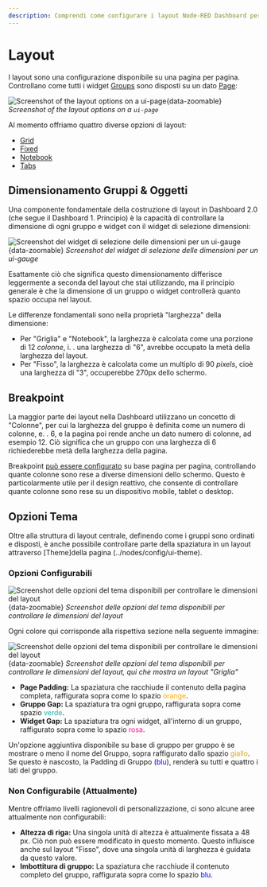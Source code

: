 ```yaml
---
description: Comprendi come configurare i layout Node-RED Dashboard per le tue applicazioni.
---
```


# Layout

I layout sono una configurazione disponibile su una pagina per pagina. Controllano come tutti i widget [Groups](../nodes/config/ui-group) sono disposti su un dato [Page](../nodes/config/ui-page):

![Screenshot of the layout options on a ui-page](../assets/images/layouts-page-layout-option.png){data-zoomable}
_Screenshot of the layout options on a `ui-page`_

Al momento offriamo quattro diverse opzioni di layout:

- [Grid](./types/grid.md)
- [Fixed](./types/fixed.md)
- [Notebook](./types/notebook.md)
- [Tabs](./types/tabs.md)

## Dimensionamento Gruppi & Oggetti

Una componente fondamentale della costruzione di layout in Dashboard 2.0 (che segue il Dashboard 1. Principio) è la capacità di controllare la dimensione di ogni gruppo e widget con il widget di selezione dimensioni:

![Screenshot del widget di selezione delle dimensioni per un ui-gauge](../assets/images/layouts-sizing-options.png){data-zoomable}
_Screenshot del widget di selezione delle dimensioni per un ui-gauge_

Esattamente ciò che significa questo dimensionamento differisce leggermente a seconda del layout che stai utilizzando, ma il principio generale è che la dimensione di un gruppo o widget controllerà quanto spazio occupa nel layout.

Le differenze fondamentali sono nella proprietà "larghezza" della dimensione:

- Per "Griglia" e "Notebook", la larghezza è calcolata come una porzione di 12 _colonne_, i. . una larghezza di "6", avrebbe occupato la metà della larghezza del layout.
- Per "Fisso", la larghezza è calcolata come un multiplo di 90 _pixels_, cioè una larghezza di "3", occuperebbe 270px dello schermo.

## Breakpoint

La maggior parte dei layout nella Dashboard utilizzano un concetto di "Colonne", per cui la larghezza del gruppo è definita come un numero di colonne, e. . 6, e la pagina poi rende anche un dato numero di colonne, ad esempio 12. Ciò significa che un gruppo con una larghezza di 6 richiederebbe metà della larghezza della pagina.

Breakpoint [può essere configurato](../nodes/config/ui-page.md#breakpoints) su base pagina per pagina, controllando quante colonne sono rese a diverse dimensioni dello schermo. Questo è particolarmente utile per il design reattivo, che consente di controllare quante colonne sono rese su un dispositivo mobile, tablet o desktop.

## Opzioni Tema

Oltre alla struttura di layout centrale, definendo come i gruppi sono ordinati e disposti, è anche possibile controllare parte della spaziatura in un layout attraverso [Theme]della pagina (../nodes/config/ui-theme).

### Opzioni Configurabili

![Screenshot delle opzioni del tema disponibili per controllare le dimensioni del layout](../assets/images/layouts-theme-options.jpg){data-zoomable}
_Screenshot delle opzioni del tema disponibili per controllare le dimensioni del layout_

Ogni colore qui corrisponde alla rispettiva sezione nella seguente immagine:

![Screenshot delle opzioni del tema disponibili per controllare le dimensioni del layout](../assets/images/layouts-theme-example.jpg){data-zoomable}
_Screenshot delle opzioni del tema disponibili per controllare le dimensioni del layout, qui che mostra un layout "Griglia"_

- **Page Padding:** La spaziatura che racchiude il contenuto della pagina completa, raffigurata sopra come lo spazio <span style="color: orange;">orange</span>.
- **Gruppo Gap:** La spaziatura tra ogni gruppo, raffigurata sopra come spazio <span style="color: lightseagreen;">verde</span>.
- **Widget Gap:** La spaziatura tra ogni widget, all'interno di un gruppo, raffigurato sopra come lo spazio <span style="color: deeppink;">rosa</span>.

Un'opzione aggiuntiva disponibile su base di gruppo per gruppo è se mostrare o meno il nome del Gruppo, sopra raffigurato dallo spazio <span style="color: goldenrod;">giallo</span>. Se questo è nascosto, la Padding di Gruppo (<span style="color: blue;">blu</span>), renderà su tutti e quattro i lati del gruppo.

### Non Configurabile (Attualmente)

Mentre offriamo livelli ragionevoli di personalizzazione, ci sono alcune aree attualmente non configurabili:

- **Altezza di riga:** Una singola unità di altezza è attualmente fissata a 48 px. Ciò non può essere modificato in questo momento. Questo influisce anche sul layout "Fisso", dove una singola unità di larghezza è guidata da questo valore.
- **Imbottitura di gruppo:** La spaziatura che racchiude il contenuto completo del gruppo, raffigurata sopra come lo spazio <span style="color: blue;">blu</span>.